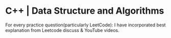 # C++ | Data Structure and Algorithms

For every practice question(particularly LeetCode):
I have incorporated best explanation from Leetcode discuss & YouTube videos.